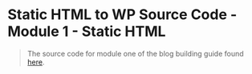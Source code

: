 # Static HTML to WP Source Code - Module 1 - Static HTML

> The source code for module one of the blog building guide found [here](https://steven-klein.github.io/blog-guide/1-static-html/).
